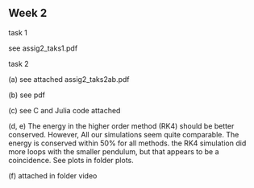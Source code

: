 
## Week 2

task 1 

see assig2_taks1.pdf

task 2

(a) see attached assig2_taks2ab.pdf

(b) see pdf 

(c) see C and Julia code attached

(d, e) The energy in the higher order method (RK4) should be better conserved. 
However, All our simulations seem quite comparable. The energy is conserved
within 50% for all methods. the RK4 simulation did more loops with the smaller pendulum,
but that appears to be a coincidence. See plots in folder plots.

(f) attached in folder video
